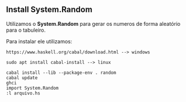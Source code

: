 ## Install System.Random ##
Utilizamos o __System.Random__ para gerar os numeros de forma aleatório para  o tabuleiro.

Para instalar ele utilizamos:
```script
https://www.haskell.org/cabal/download.html --> windows

sudo apt install cabal-install --> linux

cabal install --lib --package-env . random
cabal update
ghci
import System.Random
:l arquivo.hs
```